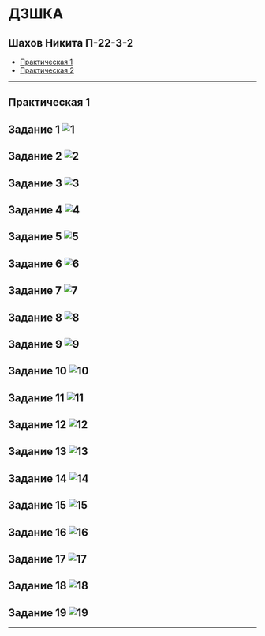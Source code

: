 # ДЗШКА
## Шахов Никита П-22-3-2
* [Практическая 1](#практическая-1)
* [Практическая 2](#практическая-2)

--------------------------------------

## Практическая 1 

## Задание 1 ![1](https://github.com/user-attachments/assets/fc9fb406-3cc6-432b-924b-25933c173d29)

## Задание 2 ![2](https://github.com/user-attachments/assets/cb333cc4-7c93-44d7-84f6-82dd40b2a915)

## Задание 3 ![3](https://github.com/user-attachments/assets/bba576a4-44b8-48f9-8f1e-7cbaa57fffc6)

## Задание 4 ![4](https://github.com/user-attachments/assets/bdb85f38-d930-4a3e-a385-c03bfd4b9d2c)

## Задание 5 ![5](https://github.com/user-attachments/assets/0f018046-3717-4e7d-b699-f11cf6a5f2bc)

## Задание 6 ![6](https://github.com/user-attachments/assets/de5fcfc6-63f4-4197-b01c-17323ad7067b)

## Задание 7 ![7](https://github.com/user-attachments/assets/fc9fb406-3cc6-432b-924b-25933c173d29)

## Задание 8 ![8](https://github.com/user-attachments/assets/938e5511-844b-4888-b097-00342ca85e88)

## Задание 9 ![9](https://github.com/user-attachments/assets/e4912703-b233-4469-855b-a22578e3da03)

## Задание 10 ![10](https://github.com/user-attachments/assets/b18acee0-db6e-4bcd-b428-76f3f3a071a4)

## Задание 11 ![11](https://github.com/user-attachments/assets/4d84a753-d5af-4b6c-a905-00e2fade23db)

## Задание 12 ![12](https://github.com/user-attachments/assets/6fcef4b1-fe64-439d-a8e4-8aee02c926bc)

## Задание 13 ![13](https://github.com/user-attachments/assets/da0f8b58-b2f5-4ce8-b7c4-14fef206b9ef)

## Задание 14 ![14](https://github.com/user-attachments/assets/08d4e33d-b53d-4e8d-b228-c9a52af78a65)

## Задание 15 ![15](https://github.com/user-attachments/assets/1130ce10-4821-4574-a7e2-66efea8144dd)

## Задание 16 ![16](https://github.com/user-attachments/assets/e54680a6-8ef1-423e-a068-ef8663fb5442)

## Задание 17 ![17](https://github.com/user-attachments/assets/8fb500a3-01de-4d3c-a65c-8401d15cfd74)

## Задание 18 ![18](https://github.com/user-attachments/assets/619afdb6-43be-4c4e-998c-d3931c3d7cae)

## Задание 19 ![19](https://github.com/user-attachments/assets/51ba8fb8-ff89-4dad-8f5b-b282f7ab171c)

-------------------------------------------------------------------------
